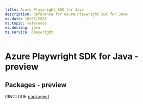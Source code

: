 ```yaml
---
title: Azure Playwright SDK for Java
description: Reference for Azure Playwright SDK for Java
ms.date: 10/07/2025
ms.topic: reference
ms.devlang: java
ms.service: playwright
---
```

# Azure Playwright SDK for Java - preview
## Packages - preview
[!INCLUDE [packages](playwright-index.md)]